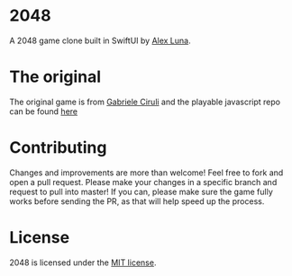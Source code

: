 # 2048
A 2048 game clone built in SwiftUI by [Alex Luna](https://github.com/LeTarrask). 

# The original

The original game is from [Gabriele Ciruli](https://github.com/gabrielecirulli) and the playable javascript repo can be found [here](https://github.com/gabrielecirulli/2048)

# Contributing

Changes and improvements are more than welcome! Feel free to fork and open a pull request. Please make your changes in a specific branch and request to pull into master! If you can, please make sure the game fully works before sending the PR, as that will help speed up the process.

# License

2048 is licensed under the [MIT license](https://github.com/LeTarrask/2048/LICENSE.txt).
